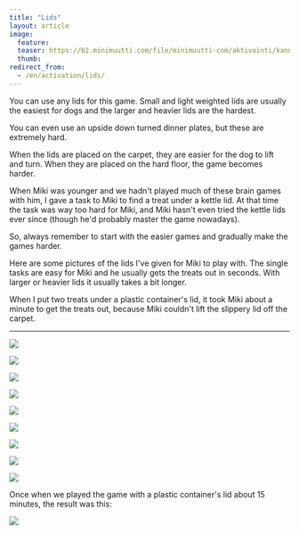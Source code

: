 ```yaml
---
title: "Lids"
layout: article
image:
  feature:
  teaser: https://b2.minimuutti.com/file/minimuutti-com/aktivointi/kannet/DSC56665%20-%20Copy-245px.jpg
  thumb:
redirect_from:
  - /en/activation/lids/
---
```


You can use any lids for this game. Small and light weighted lids are usually the easiest for dogs and the larger and heavier lids are the hardest.

You can even use an upside down turned dinner plates, but these are extremely hard.

When the lids are placed on the carpet, they are easier for the dog to lift and turn. When they are placed on the hard floor, the game becomes harder.

When Miki was younger and we hadn't played much of these brain games with him, I gave a task to Miki to find a treat under a kettle lid. At that time the task was way too hard for Miki, and Miki hasn't even tried the kettle lids ever since (though he'd probably master the game nowadays).

So, always remember to start with the easier games and gradually make the games harder.

Here are some pictures of the lids I've given for Miki to play with. The single tasks are easy for Miki and he usually gets the treats out in seconds. With larger or heavier lids it usually takes a bit longer.

When I put two treats under a plastic container's lid, it took Miki about a minute to get the treats out, because Miki couldn't lift the slippery lid off the carpet.

---

![](https://b2.minimuutti.com/file/minimuutti-com/aktivointi/kannet/DSC56656-800px.jpg)

![](https://b2.minimuutti.com/file/minimuutti-com/aktivointi/kannet/DSC56665-800px.jpg)

![](https://b2.minimuutti.com/file/minimuutti-com/aktivointi/kannet/DSC56671-800px.jpg)

![](https://b2.minimuutti.com/file/minimuutti-com/aktivointi/kannet/DSC56322-800px.jpg)

![](https://b2.minimuutti.com/file/minimuutti-com/aktivointi/kannet/DSC56376-800px.jpg)

![](https://b2.minimuutti.com/file/minimuutti-com/aktivointi/kannet/DSC56406-800px.jpg)

![](https://b2.minimuutti.com/file/minimuutti-com/aktivointi/kannet/DSC56227-800px.jpg)

![](https://b2.minimuutti.com/file/minimuutti-com/aktivointi/kannet/DSC56295-800px.jpg)

![](https://b2.minimuutti.com/file/minimuutti-com/aktivointi/kannet/DSC56302-800px.jpg)

Once when we played the game with a plastic container's lid about 15 minutes, the result was this:

![](https://b2.minimuutti.com/file/minimuutti-com/aktivointi/kannet/DSC56307-800px.jpg)